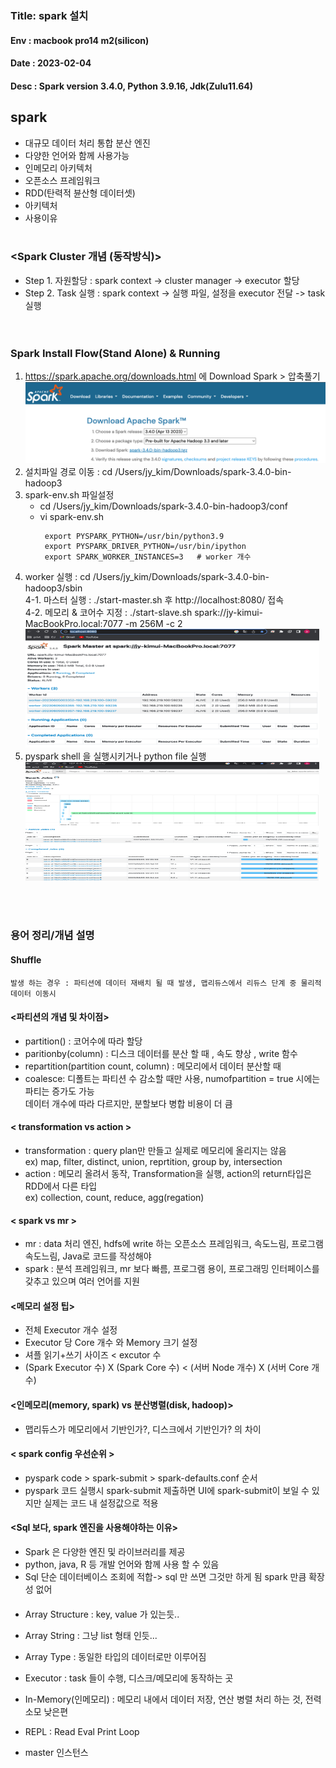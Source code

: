 ### Title: spark 설치
#### Env : macbook pro14 m2(silicon)
#### Date : 2023-02-04
#### Desc : Spark version 3.4.0, Python 3.9.16, Jdk(Zulu11.64)  

## spark
- 대규모 데이터 처리 통합 분산 엔진  
- 다양한 언어와 함께 사용가능
- 인메모리 아키텍처
- 오픈소스 프레임워크
- RDD(탄력적 뷴산형 데이터셋)
- 아키텍처
- 사용이유
<br/><br/>

###  <Spark Cluster 개념 (동작방식)>
- Step 1. 자원할당 : spark context -> cluster manager -> executor 할당  
- Step 2. Task 실행 : spark context -> 실행 파일, 설정을 executor 전달 -> task 실행  
<br/><br/>

### Spark Install Flow(Stand Alone) & Running  
1. https://spark.apache.org/downloads.html 에 Download Spark > 압축풀기  
![img/img_16.png](img/img_16.png)  
2. 설치파일 경로 이동 : cd /Users/jy_kim/Downloads/spark-3.4.0-bin-hadoop3  
3. spark-env.sh 파일설정   
     - cd /Users/jy_kim/Downloads/spark-3.4.0-bin-hadoop3/conf  
     - vi spark-env.sh   
       ```  
        export PYSPARK_PYTHON=/usr/bin/python3.9
        export PYSPARK_DRIVER_PYTHON=/usr/bin/ipython
        export SPARK_WORKER_INSTANCES=3   # worker 개수    
        ```  
4. worker 실행  : cd /Users/jy_kim/Downloads/spark-3.4.0-bin-hadoop3/sbin  
     4-1. 마스터 실행 : ./start-master.sh 후 http://localhost:8080/ 접속     
     4-2. 메모리 & 코어수 지정 : ./start-slave.sh spark://jy-kimui-MacBookPro.local:7077  -m 256M -c 2  
        <img src = "img/img_17.png" width = "470" height = "190" title = "SPARK_WORKER_INSTANCES 개수만큼 worker 생성" />
5. pyspark shell 을 실행시키거나 python file 실행  
    <img src = "img/img_18.png" width = "470" height = "190" title = "실행화면" />
 
<br/><br/>
### 용어 정리/개념 설명
#### Shuffle
    발생 하는 경우 : 파티션에 데이터 재배치 될 때 발생, 맵리듀스에서 리듀스 단계 중 물리적 데이터 이동시
#### <파티션의 개념 및 차이점>  
  - partition() : 코어수에 따라 할당
  - paritionby(column) : 디스크 데이터를 분산 할 때 , 속도 향상 , write 함수  
  - repartition(partition count, column)  : 메모리에서 데이터 분산할 때  
  - coalesce: 디폴트는 파티션 수 감소할 때만 사용, numofpartition = true 시에는 파티는 증가도 가능  
               데이터 개수에 따라 다르지만, 분할보다 병합 비용이 더 큼

#### < transformation vs action >  
  - transformation : query plan만 만들고 실제로 메모리에 올리지는 않음   
    ex) map, filter, distinct, union, reprtition, group by, intersection
  - action : 메모리 올려서 동작, Transformation을 실행, action의 return타입은 RDD에서 다른 타입   
    ex) collection, count, reduce, agg(regation)  

#### < spark vs mr >    
  - mr : data 처리 엔진, hdfs에 write 하는 오픈소스 프레임워크, 속도느림, 프로그램 속도느림, Java로 코드를 작성해야    
  - spark : 분석 프레임워크, mr 보다 빠름, 프로그램 용이, 프로그래밍 인터페이스를 갖추고 있으며 여러 언어를 지원  

#### <메모리 설정 팁>  
  - 전체 Executor 개수 설정
  - Executor 당 Core 개수 와 Memory 크기 설정
  - 셔플 읽기+쓰기 사이즈 < excutor 수  
  - (Spark Executor 수) X (Spark Core 수) < (서버 Node 개수) X (서버 Core 개수)   

#### <인메모리(memory, spark) vs 분산병렬(disk, hadoop)>       
  - 맵리듀스가 메모리에서 기반인가?, 디스크에서 기반인가? 의 차이   

#### < spark config 우선순위 >        
  - pyspark code > spark-submit > spark-defaults.conf 순서     
  - pyspark 코드 실행시 spark-submit 제출하면 UI에 spark-submit이 보일 수 있지만 실제는 코드 내 설정값으로 적용      

#### <Sql 보다, spark 엔진을 사용해야하는 이유>
  - Spark 은 다양한 엔진 및 라이브러리를 제공    
  - python, java, R 등 개발 언어와 함께 사용 할 수 있음    
  - Sql 단순 데이터베이스 조회에 적합-> sql 만 쓰면 그것만 하게 됨 spark 만큼 확장성 없어        


#### <Array Structure vs Array String>      
  - Array Structure : key, value 가 있는듯..     
  - Array String : 그냥 list 형태 인듯...
  - Array Type : 동일한 타입의 데이터로만 이루어짐   


- Executor : task 들이 수행, 디스크/메모리에 동작하는 곳
- In-Memory(인메모리) : 메모리 내에서 데이터 저장, 연산 병렬 처리 하는 것, 전력 소모 낮은편
- REPL : Read Eval Print Loop 
- master 인스턴스